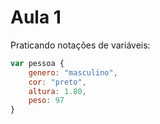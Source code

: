 # Aula 1

Praticando notações de variáveis:

```js
var pessoa {
	genero: "masculino",
	cor: "preto",
	altura: 1.80,
	peso: 97
}
